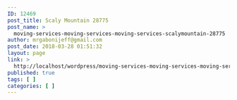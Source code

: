 ```yaml
---
ID: 12469
post_title: Scaly Mountain 28775
post_name: >
  moving-services-moving-services-moving-services-scalymountain-28775
author: mrgabonijeff@gmail.com
post_date: 2018-03-28 01:51:32
layout: page
link: >
  http://localhost/wordpress/moving-services-moving-services-moving-services-scalymountain-28775/
published: true
tags: [ ]
categories: [ ]
---
```

